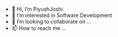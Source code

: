 - 👋 Hi, I’m PiyushJoshi
- 👀 I’m interested in Software Development
- 💞️ I’m looking to collaborate on ...
- 📫 How to reach me ...

<!---
PiyushJoshi20/PiyushJoshi20 is a ✨ special ✨ repository because its `README.md` (this file) appears on your GitHub profile.
You can click the Preview link to take a look at your changes.
--->
